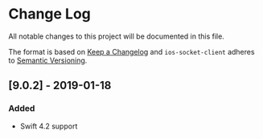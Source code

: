 # Change Log
All notable changes to this project will be documented in this file.

The format is based on [Keep a Changelog](http://keepachangelog.com/en/1.0.0/)
and `ios-socket-client` adheres to [Semantic Versioning](http://semver.org/).

## [9.0.2] - 2019-01-18

### Added

- Swift 4.2 support